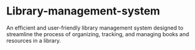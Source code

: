 # Library-management-system
An efficient and user-friendly library management system designed to streamline the process of organizing, tracking, and managing books and resources in a library.
